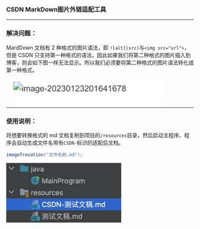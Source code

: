 ### CSDN MarkDown图片外链适配工具

---
### 解决问题：

MardDown 文档有 2 种格式的图片语法，即 `![alt](src)`与`<img src="url">`，但是 CSDN 只支持第一种格式的语法，因此如果我们将第二种格式的图片插入到博客，则会如下图一样无法显示。所以我们必须要将第二种格式的图片语法转化成第一种格式。

<img src="./1.jpeg" height="60px" />

---

### 使用说明：

将想要转换格式的 md 文档复制到项目的`/resources`目录，然后启动主程序，程序会自动生成文件名带有`CSDN-`标识的适配后文档。
```java
imageTrasation("文件名称.md");
```

<img src="./2.jpeg" height="160px" />

